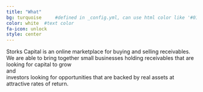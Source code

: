 ```yaml
---
title: "What"
bg: turquoise     #defined in _config.yml, can use html color like '#010101'
color: white  #text color
fa-icon: unlock
style: center
---
```


Storks Capital is an online marketplace for buying and selling receivables.  
We are able to bring together <span class="callout">small businesses</span> holding receivables that are <span class="callout">looking for capital to grow</span>  
and  
<span class="callout">investors</span> looking for opportunities that are <span class="callout">backed by real assets</span> at <span class="callout">attractive rates of return</span>.




